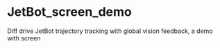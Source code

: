 # JetBot_screen_demo
Diff drive JetBot trajectory tracking with global vision feedback, a demo with screen
